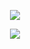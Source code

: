 <p align="center">
  <img src="https://skillicons.dev/icons?i=python,cpp,arch,nix,lua,github,bash,git,html,css,javascript,react,mysql" />
</p>

<p align="center">
  <img src="https://skillicons.dev/icons?i=neovim,vscode" />
</p>
